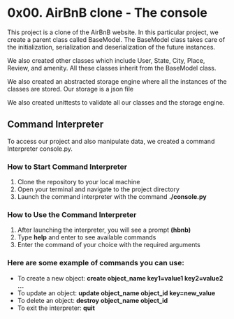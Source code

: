 # 0x00. AirBnB clone - The console
This project is a clone of the AirBnB website.
In this particular project, we create a parent class called BaseModel. The BaseModel class takes care of the initialization, serialization and deserialization of the future instances.

We also created other classes which include User, State, City, Place, Review, and amenity. All these classes inherit from the BaseModel class.

We also created an abstracted storage engine where all the instances of the classes are stored. Our storage is a json file

We also created unittests to validate all our classes and the storage engine.

## Command Interpreter
To access our project and also manipulate data, we created a command Interpreter console.py. 

### How to Start Command Interpreter
1. Clone the repository to your local machine
2. Open your terminal and navigate to the project directory
3. Launch the command interpreter with the command **./console.py**

### How to Use the Command Interpreter
1. After launching the interpreter, you will see a prompt **(hbnb)**
2. Type **help** and enter to see available commands
3. Enter the command of your choice with the required arguments

### Here are some example of commands you can use:
- To create a new object:
  **create object_name key1=value1 key2=value2 ...**
- To update an object:
  **update object_name object_id key=new_value**
- To delete an object:
  **destroy object_name object_id**
- To exit the interpreter:
  **quit**

